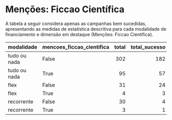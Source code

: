 # Menções: Ficcao Científica

A tabela a seguir considera apenas as campanhas bem sucedidas, apresentando as medidas
de estatística descritiva para cada modalidade de financiamento e dimensão em destaque
(Menções: Ficcao Científica).

| modalidade   | mencoes_ficcao_cientifica   |   total |   total_sucesso |   particip |   taxa_sucesso |   valor_sucesso |   media_sucesso |   std_sucesso |   min_sucesso |   max_sucesso |
|:-------------|:----------------------------|--------:|----------------:|-----------:|---------------:|----------------:|----------------:|--------------:|--------------:|--------------:|
| tudo ou nada | False                       |     302 |             182 |       76,1 |           60,3 |      3.482.460,87 |        19.134,40 |      15.079,93 |        413,39 |      90.252,06 |
| tudo ou nada | True                        |      95 |              57 |       23,9 |           60,0 |      1.165.181,59 |        20.441,78 |      14.408,59 |       3.580,38 |      60.150,11 |
| flex         | False                       |      31 |              24 |       88,6 |           77,4 |       195.323,33 |         8.138,47 |      16.782,48 |         25,11 |      79.806,29 |
| flex         | True                        |       4 |               3 |       11,4 |           75,0 |         4.582,29 |         1.527,43 |        142,03 |       1.365,32 |       1.629,97 |
| recorrente   | False                       |      30 |               4 |       90,9 |           13,3 |          141,40 |           35,35 |         26,95 |          5,06 |         70,48 |
| recorrente   | True                        |       3 |               1 |        9,1 |           33,3 |          160,00 |          160,00 |          0,00 |        160,00 |        160,00 |
